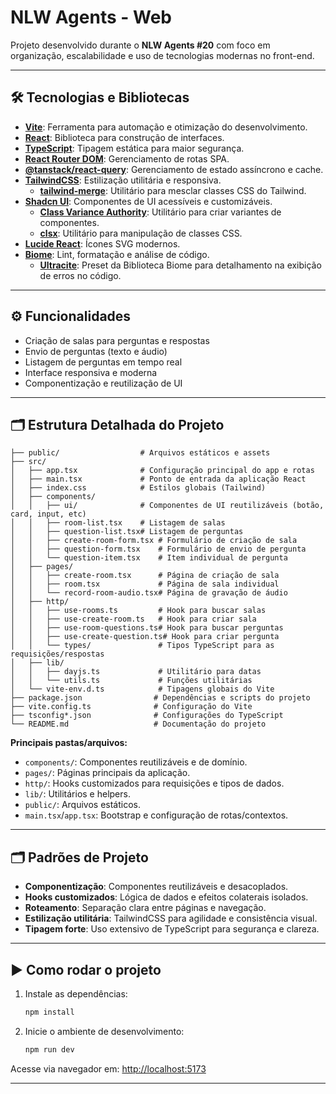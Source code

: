 # NLW Agents - Web

Projeto desenvolvido durante o **NLW Agents #20** com foco em organização, escalabilidade e uso de tecnologias modernas no front-end.

---

## 🛠️ Tecnologias e Bibliotecas

- **[Vite](https://vitejs.dev/)**: Ferramenta para automação e otimização do desenvolvimento.
- **[React](https://react.dev/)**: Biblioteca para construção de interfaces.
- **[TypeScript](https://www.typescriptlang.org/)**: Tipagem estática para maior segurança.
- **[React Router DOM](https://reactrouter.com/)**: Gerenciamento de rotas SPA.
- **[@tanstack/react-query](https://tanstack.com/query/latest/)**: Gerenciamento de estado assíncrono e cache.
- **[TailwindCSS](https://tailwindcss.com/)**: Estilização utilitária e responsiva.
  - **[tailwind-merge](https://github.com/dcastil/tailwind-merge)**: Utilitário para mesclar classes CSS do Tailwind.
- **[Shadcn UI](https://ui.shadcn.com/)**: Componentes de UI acessíveis e customizáveis.
  - **[Class Variance Authority](https://cva.style/)**: Utilitário para criar variantes de componentes.
  - **[clsx](https://github.com/lukeed/clsx)**: Utilitário para manipulação de classes CSS.
- **[Lucide React](https://lucide.dev/)**: Ícones SVG modernos.
- **[Biome](https://biomejs.dev/)**: Lint, formatação e análise de código. 
  - **[Ultracite](https://ultracite.dev/)**: Preset da Biblioteca Biome para detalhamento na exibição de erros no código.


---

## ⚙️ Funcionalidades

- Criação de salas para perguntas e respostas
- Envio de perguntas (texto e áudio)
- Listagem de perguntas em tempo real
- Interface responsiva e moderna
- Componentização e reutilização de UI

---

## 🗂️ Estrutura Detalhada do Projeto

```
├── public/                  # Arquivos estáticos e assets
├── src/
│   ├── app.tsx              # Configuração principal do app e rotas
│   ├── main.tsx             # Ponto de entrada da aplicação React
│   ├── index.css            # Estilos globais (Tailwind)
│   ├── components/
│   │   ├── ui/              # Componentes de UI reutilizáveis (botão, card, input, etc)
│   │   ├── room-list.tsx    # Listagem de salas
│   │   ├── question-list.tsx# Listagem de perguntas
│   │   ├── create-room-form.tsx # Formulário de criação de sala
│   │   ├── question-form.tsx    # Formulário de envio de pergunta
│   │   └── question-item.tsx    # Item individual de pergunta
│   ├── pages/
│   │   ├── create-room.tsx      # Página de criação de sala
│   │   ├── room.tsx             # Página de sala individual
│   │   └── record-room-audio.tsx# Página de gravação de áudio
│   ├── http/
│   │   ├── use-rooms.ts         # Hook para buscar salas
│   │   ├── use-create-room.ts   # Hook para criar sala
│   │   ├── use-room-questions.ts# Hook para buscar perguntas
│   │   ├── use-create-question.ts# Hook para criar pergunta
│   │   └── types/               # Tipos TypeScript para as requisições/respostas
│   ├── lib/
│   │   ├── dayjs.ts             # Utilitário para datas
│   │   └── utils.ts             # Funções utilitárias
│   └── vite-env.d.ts            # Tipagens globais do Vite
├── package.json                # Dependências e scripts do projeto
├── vite.config.ts              # Configuração do Vite
├── tsconfig*.json              # Configurações do TypeScript
└── README.md                   # Documentação do projeto
```

**Principais pastas/arquivos:**
- `components/`: Componentes reutilizáveis e de domínio.
- `pages/`: Páginas principais da aplicação.
- `http/`: Hooks customizados para requisições e tipos de dados.
- `lib/`: Utilitários e helpers.
- `public/`: Arquivos estáticos.
- `main.tsx`/`app.tsx`: Bootstrap e configuração de rotas/contextos.

---

## 🗂️ Padrões de Projeto

- **Componentização**: Componentes reutilizáveis e desacoplados.
- **Hooks customizados**: Lógica de dados e efeitos colaterais isolados.
- **Roteamento**: Separação clara entre páginas e navegação.
- **Estilização utilitária**: TailwindCSS para agilidade e consistência visual.
- **Tipagem forte**: Uso extensivo de TypeScript para segurança e clareza.

---

## ▶️ Como rodar o projeto

1. Instale as dependências:
   ```bash
   npm install
   ```
2. Inicie o ambiente de desenvolvimento:
   ```bash
   npm run dev
   ```

Acesse via navegador em: [http://localhost:5173](http://localhost:5173)

---



